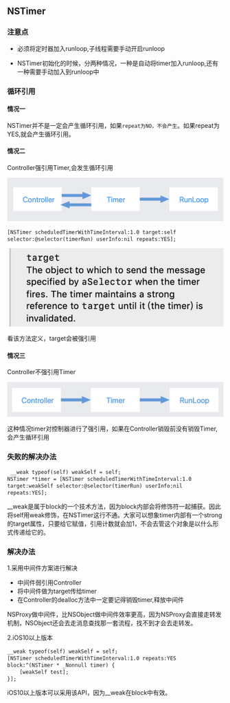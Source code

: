 ## NSTimer

### 注意点

* 必须将定时器加入runloop,子线程需要手动开启runloop

* NSTimer初始化的时候，分两种情况，一种是自动将timer加入runloop,还有一种需要手动加入到runloop中

### 循环引用

#### 情况一

NSTimer并不是一定会产生循环引用，如果`repeat为NO，不会产生`。如果repeat为YES,就会产生循环引用。

#### 情况二

Controller强引用Timer,会发生循环引用

![Controller强应用timer](images/timer循环引用.jpg)

  	[NSTimer scheduledTimerWithTimeInterval:1.0 target:self selector:@selector(timerRun) userInfo:nil repeats:YES];

![苹果官方文档解释](images/target.jpg)

看该方法定义，target会被强引用
    
#### 情况三

Controller不强引用Timer
    
![Controller强应用timer](images/vc不强应用timer.jpg)

这种情况timer对控制器进行了强引用，如果在Controller销毁前没有销毁Timer,会产生循环引用

### 失败的解决办法

     __weak typeof(self) weakSelf = self;
    NSTimer *timer = [NSTimer scheduledTimerWithTimeInterval:1.0 target:weakSelf selector:@selector(timerRun) userInfo:nil repeats:YES];
    
__weak是属于block的一个技术方法，因为block内部会将修饰符一起捕获。因此将self用weak修饰，在NSTimer这行不通。大家可以想象timer内部有一个strong的target属性，只要给它赋值，引用计数就会加1，不会去管这个对象是以什么形式传递给它的。

### 解决办法

1.采用中间件方案进行解决

* 中间件弱引用Controller
* 将中间件做为target传给timer
* 在Controller的dealloc方法中一定要记得销毁timer,释放中间件

NSProxy做中间件，比NSObject做中间件效率更高，因为NSProxy会直接走转发机制，NSObject还会去走消息查找那一套流程，找不到才会去走转发。

2.iOS10以上版本

    __weak typeof(self) weakSelf = self;
    [NSTimer scheduledTimerWithTimeInterval:1.0 repeats:YES block:^(NSTimer * _Nonnull timer) {
        [weakSelf test];
    }];

iOS10以上版本可以采用该API，因为__weak在block中有效。






